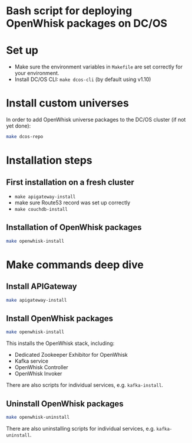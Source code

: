 Bash script for deploying OpenWhisk packages on DC/OS
=====================================================

# Set up
- Make sure the environment variables in `Makefile` are set correctly for your environment.
- Install DC/OS CLI: `make dcos-cli` (by default using v1.10)

# Install custom universes

In order to add OpenWhisk universe packages to the DC/OS cluster (if not yet done):

```bash
make dcos-repo
```

# Installation steps

## First installation on a fresh cluster

- `make apigateway-install`
- make sure Route53 record was set up correctly
- `make couchdb-install`

## Installation of OpenWhisk packages

```bash
make openwhisk-install
```

# Make commands deep dive
## Install APIGateway

```bash
make apigateway-install
```

## Install OpenWhisk packages

```bash
make openwhisk-install
```

This installs the OpenWhisk stack, including:
- Dedicated Zookeeper Exhibitor for OpenWhisk
- Kafka service
- OpenWhisk Controller
- OpenWhisk Invoker

There are also scripts for individual services, e.g. `kafka-install`.

## Uninstall OpenWhisk packages

```bash
make openwhisk-uninstall
```

There are also uninstalling scripts for individual services, e.g. `kafka-uninstall`.
